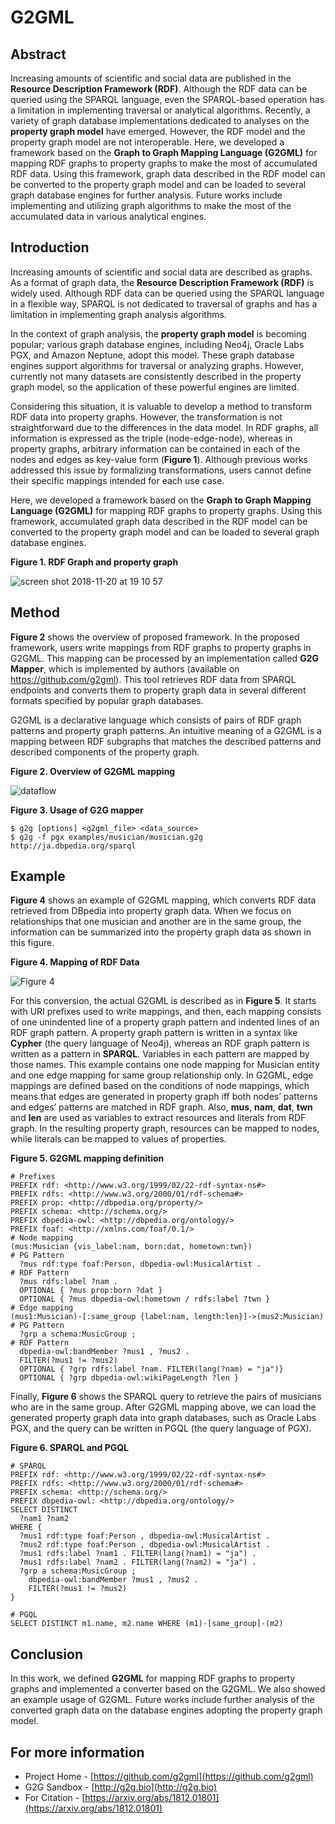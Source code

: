 # G2GML

## Abstract

Increasing amounts of scientific and social data are published in the **Resource Description Framework (RDF)**. Although the RDF data can be queried using the SPARQL language, even the SPARQL-based operation has a limitation in implementing traversal or analytical algorithms. Recently, a variety of graph database implementations dedicated to analyses on the **property graph model** have emerged. However, the RDF model and the property graph model are not interoperable. Here, we developed a framework based on the **Graph to Graph Mapping Language (G2GML)** for mapping RDF graphs to property graphs to make the most of accumulated RDF data. Using this framework, graph data described in the RDF model can be converted to the property graph model and can be loaded to several graph database engines for further analysis. Future works include implementing and utilizing graph algorithms to make the most of the accumulated data in various analytical engines.

## Introduction

Increasing amounts of scientific and social data are described as graphs. As a format of graph data, the **Resource Description Framework (RDF)** is widely used. Although RDF data can be queried using the SPARQL language in a flexible way, SPARQL is not dedicated to traversal of graphs and has a limitation in implementing graph analysis algorithms.
					
In the context of graph analysis, the **property graph model** is becoming popular; various graph database engines, including Neo4j, Oracle Labs PGX, and Amazon Neptune, adopt this model. These graph database engines support algorithms for traversal or analyzing graphs. However, currently not many datasets are consistently described in the property graph model, so the application of these powerful engines are limited.

Considering this situation, it is valuable to develop a method to transform RDF data into property graphs. However, the transformation is not straightforward due to the differences in the data model. In RDF graphs, all information is expressed as the triple (node-edge-node), whereas in property graphs, arbitrary information can be contained in each of the nodes and edges as key-value form (**Figure 1**). Although previous works addressed this issue by formalizing transformations, users cannot define their specific mappings intended for each use case.
					
Here, we developed a framework based on the **Graph to Graph Mapping Language (G2GML)** for mapping RDF graphs to property graphs. Using this framework, accumulated graph data described in the RDF model can be converted to the property graph model and can be loaded to several graph database engines.

**Figure 1.  RDF Graph and property graph**

![screen shot 2018-11-20 at 19 10 57](https://user-images.githubusercontent.com/4862919/49001933-792fbb00-f1a1-11e8-87b1-34e25940334c.jpg)

## Method

**Figure 2** shows the overview of proposed framework. In the proposed framework, users write mappings from RDF graphs to property graphs in G2GML. This mapping can be processed by an implementation called **G2G Mapper**, which is implemented by authors (available on https://github.com/g2gml). This tool retrieves RDF data from SPARQL endpoints and converts them to property graph data in several different formats specified by popular graph databases.

G2GML is a declarative language which consists of pairs of RDF graph patterns and property graph patterns. An intuitive meaning of a G2GML is a mapping between RDF subgraphs that matches the described patterns and described components of the property graph. 

**Figure 2.  Overview of G2GML mapping**

![dataflow](https://user-images.githubusercontent.com/4862919/49002073-e4798d00-f1a1-11e8-8781-4cded1ce4402.png)

**Figure 3.  Usage of G2G mapper**

    $ g2g [options] <g2gml_file> <data_source>
    $ g2g -f pgx examples/musician/musician.g2g http://ja.dbpedia.org/sparql

## Example

**Figure 4** shows an example of G2GML mapping, which converts RDF data retrieved from DBpedia into property graph data. When we focus on relationships that one musician and another are in the same group, the information can be summarized into the property graph data as shown in this figure.

**Figure 4.  Mapping of RDF Data**

![Figure 4](https://raw.githubusercontent.com/g2gml/JIST2018-Poster/master/example.jpg)

For this conversion, the actual G2GML is described as in **Figure 5**. It starts with URI prefixes used to write mappings, and then, each mapping consists of one unindented line of a property graph pattern and indented lines of an RDF graph pattern. A property graph pattern is written in a syntax like **Cypher** (the query language of Neo4j), whereas an RDF graph pattern is written as a pattern in **SPARQL**. Variables in each pattern are mapped by those names. This example contains one node mapping for Musician entity and one edge mapping for same group relationship only. In G2GML, edge mappings are defined based on the conditions of node mappings, which means that edges are generated in property graph iff both nodes’ patterns and edges’ patterns are matched in RDF graph. Also, **mus**, **nam**, **dat**, **twn** and **len** are used as variables to extract resources and literals from RDF graph. In the resulting property graph, resources can be mapped to nodes, while literals can be mapped to values of properties.

**Figure 5.  G2GML mapping definition**

    # Prefixes
    PREFIX rdf: <http://www.w3.org/1999/02/22-rdf-syntax-ns#>
    PREFIX rdfs: <http://www.w3.org/2000/01/rdf-schema#>
    PREFIX prop: <http://dbpedia.org/property/>
    PREFIX schema: <http://schema.org/>
    PREFIX dbpedia-owl: <http://dbpedia.org/ontology/>
    PREFIX foaf: <http://xmlns.com/foaf/0.1/>
    # Node mapping
    (mus:Musician {vis_label:nam, born:dat, hometown:twn})                  # PG Pattern
      ?mus rdf:type foaf:Person, dbpedia-owl:MusicalArtist .                # RDF Pattern
      ?mus rdfs:label ?nam .
      OPTIONAL { ?mus prop:born ?dat }
      OPTIONAL { ?mus dbpedia-owl:hometown / rdfs:label ?twn }
    # Edge mapping
    (mus1:Musician)-[:same_group {label:nam, length:len}]->(mus2:Musician)  # PG Pattern
      ?grp a schema:MusicGroup ;                                            # RDF Pattern
      dbpedia-owl:bandMember ?mus1 , ?mus2 .
      FILTER(?mus1 != ?mus2)
      OPTIONAL { ?grp rdfs:label ?nam. FILTER(lang(?nam) = "ja")}
      OPTIONAL { ?grp dbpedia-owl:wikiPageLength ?len }

Finally, **Figure 6** shows the SPARQL query to retrieve the pairs of musicians who are in the same group. After G2GML mapping above, we can load the generated property graph data into graph databases, such as Oracle Labs PGX, and the query can be written in PGQL (the query language of PGX).

**Figure 6.  SPARQL and PGQL**

    # SPARQL
    PREFIX rdf: <http://www.w3.org/1999/02/22-rdf-syntax-ns#>
    PREFIX rdfs: <http://www.w3.org/2000/01/rdf-schema#>
    PREFIX schema: <http://schema.org/>
    PREFIX dbpedia-owl: <http://dbpedia.org/ontology/>
    SELECT DISTINCT
      ?nam1 ?nam2
    WHERE {				
      ?mus1 rdf:type foaf:Person , dbpedia-owl:MusicalArtist .
      ?mus2 rdf:type foaf:Person , dbpedia-owl:MusicalArtist .
      ?mus1 rdfs:label ?nam1 . FILTER(lang(?nam1) = "ja") .
      ?mus1 rdfs:label ?nam2 . FILTER(lang(?nam2) = "ja") .
      ?grp a schema:MusicGroup ;
    	dbpedia-owl:bandMember ?mus1 , ?mus2 .
        FILTER(?mus1 != ?mus2)				
    }

    # PGQL
    SELECT DISTINCT m1.name, m2.name WHERE (m1)-[same_group]-(m2)

## Conclusion

In this work, we defined **G2GML** for mapping RDF graphs to property graphs and implemented a converter based on the G2GML. We also showed an example usage of G2GML. Future works include further analysis of the converted graph data on the database engines adopting the property graph model.

## For more information

* Project Home - [https://github.com/g2gml](https://github.com/g2gml)
* G2G Sandbox - [http://g2g.bio](http://g2g.bio)
* For Citation - [https://arxiv.org/abs/1812.01801](https://arxiv.org/abs/1812.01801)

